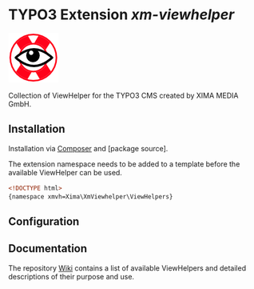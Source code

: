 # TYPO3 Extension *xm-viewhelper*
![ddev logo](Resources/Public/xm-viewhelper-100.png)

Collection of ViewHelper for the TYPO3 CMS created by XIMA MEDIA GmbH.

## Installation

Installation via [Composer](https://getcomposer.org/) and [package source].

The extension namespace needs to be added to a template before the available ViewHelper can be used.

```html
<!DOCTYPE html>
{namespace xmvh=Xima\XmViewhelper\ViewHelpers}
```

## Configuration

## Documentation

The repository [Wiki](https://github.com/xima-media/xm-viewhelper/wiki) contains a list of available ViewHelpers and detailed descriptions of their purpose and use.


